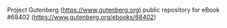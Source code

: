 Project Gutenberg (https://www.gutenberg.org) public repository for
eBook #68402 (https://www.gutenberg.org/ebooks/68402)
